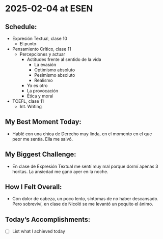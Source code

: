 # 2025-02-04 at ESEN

## Schedule:
- Expresión Textual, clase 10
	- El punto
- Pensamiento Crítico, clase 11
	- Percepciones y actuar
		- Actitudes frente al sentido de la vida
			- La evasión
			- Optimismo absoluto
			- Pesimismo absoluto
			- Realismo
		- Yo es otro
		- La provocación
		- Ética y moral
- TOEFL, clase 11
	- Int. Writing

## My Best Moment Today:
- Hablé con una chica de Derecho muy linda, en el momento en el que peor me sentía. Ella me salvó.

## My Biggest Challenge:
- En clase de Expresión Textual me sentí muy mal porque dormí apenas 3 horitas. La ansiedad me ganó ayer en la noche.

## How I Felt Overall:
- Con dolor de cabeza, un poco lento, síntomas de no haber descansado. Pero sobreviví, en clase de Nicoló se me levantó un poquito el ánimo.

## Today’s Accomplishments:
- [ ] List what I achieved today